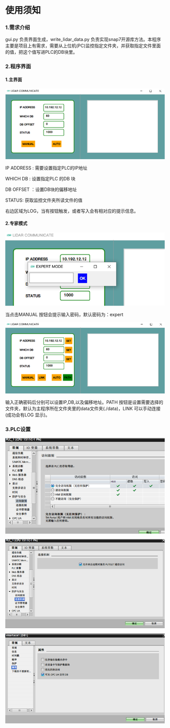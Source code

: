 # 使用须知
### 1.需求介绍

gui.py 负责界面生成，write_lidar_data.py 负责实现snap7开源库方法。本程序主要是项目上有需求，需要从上位机(PC)监控指定文件夹，并获取指定文件里面的值，把这个值写进PLC的DB块里。

### 2.程序界面

#### 1.主界面

![](readme.assets/1.PNG)

IP ADDRESS : 需要设置指定PLC的IP地址

WHICH DB : 设置指定PLC 的DB 块

DB OFFSET ：设置DB块的偏移地址

STATUS: 获取监控文件夹所读文件的值

右边区域为LOG，当有按钮触发，或者写入会有相对应的提示信息。

#### 2.专家模式

![](readme.assets/2.PNG)

当点击MANUAL 按钮会提示输入密码，默认密码为：expert

![](readme.assets/3.PNG)

输入正确密码后分别可以设置IP,DB,以及偏移地址。PATH 按钮是设置需要选择的文件夹，默认为主程序所在文件夹里的data文件夹(./data)，LINK 可以手动连接(成功会有LOG 显示)。

### 3.PLC设置

![](readme.assets/4.PNG)

![](readme.assets/5.PNG)

![](readme.assets/6.PNG)